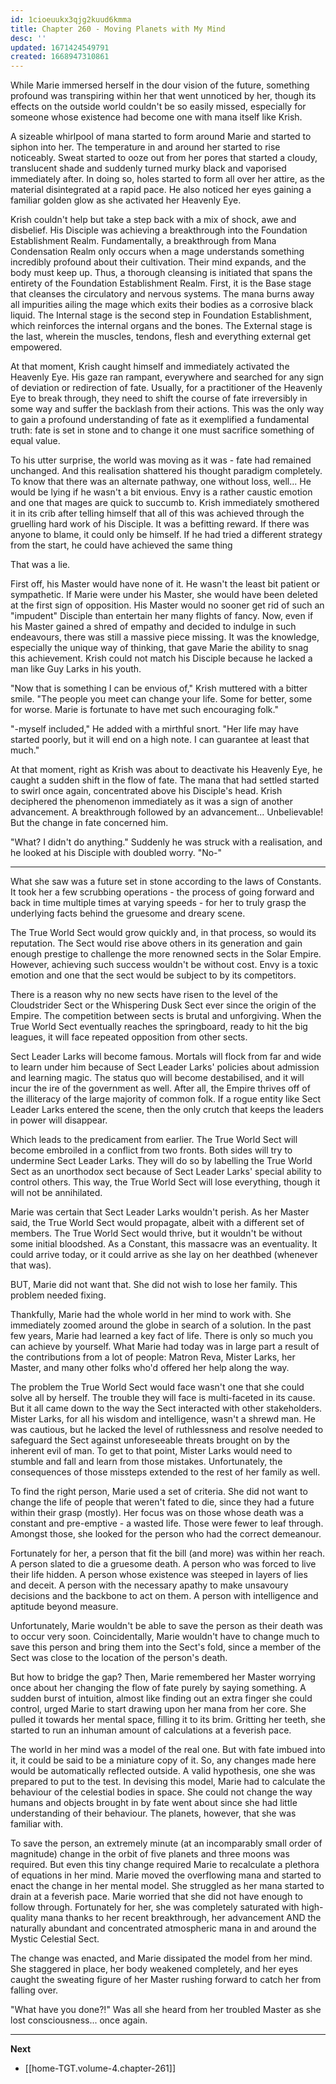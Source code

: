 ```yaml
---
id: 1cioeuukx3qjg2kuud6kmma
title: Chapter 260 - Moving Planets with My Mind
desc: ''
updated: 1671424549791
created: 1668947310861
---
```


While Marie immersed herself in the dour vision of the future, something profound was transpiring within her that went unnoticed by her, though its effects on the outside world couldn't be so easily missed, especially for someone whose existence had become one with mana itself like Krish.

A sizeable whirlpool of mana started to form around Marie and started to siphon into her. The temperature in and around her started to rise noticeably. Sweat started to ooze out from her pores that started a cloudy, translucent shade and suddenly turned murky black and vaporised immediately after. In doing so, holes started to form all over her attire, as the material disintegrated at a rapid pace. He also noticed her eyes gaining a familiar golden glow as she activated her Heavenly Eye.

Krish couldn't help but take a step back with a mix of shock, awe and disbelief. His Disciple was achieving a breakthrough into the Foundation Establishment Realm. Fundamentally, a breakthrough from Mana Condensation Realm only occurs when a mage understands something incredibly profound about their cultivation. Their mind expands, and the body must keep up. Thus, a thorough cleansing is initiated that spans the entirety of the Foundation Establishment Realm. First, it is the Base stage that cleanses the circulatory and nervous systems. The mana burns away all impurities ailing the mage which exits their bodies as a corrosive black liquid. The Internal stage is the second step in Foundation Establishment, which reinforces the internal organs and the bones. The External stage is the last, wherein the muscles, tendons, flesh and everything external get empowered.

At that moment, Krish caught himself and immediately activated the Heavenly Eye. His gaze ran rampant, everywhere and searched for any sign of deviation or redirection of fate. Usually, for a practitioner of the Heavenly Eye to break through, they need to shift the course of fate irreversibly in some way and suffer the backlash from their actions. This was the only way to gain a profound understanding of fate as it exemplified a fundamental truth: fate is set in stone and to change it one must sacrifice something of equal value.

To his utter surprise, the world was moving as it was - fate had remained unchanged. And this realisation shattered his thought paradigm completely. To know that there was an alternate pathway, one without loss, well... He would be lying if he wasn't a bit envious. Envy is a rather caustic emotion and one that mages are quick to succumb to. Krish immediately smothered it in its crib after telling himself that all of this was achieved through the gruelling hard work of his Disciple. It was a befitting reward. If there was anyone to blame, it could only be himself. If he had tried a different strategy from the start, he could have achieved the same thing

That was a lie.

First off, his Master would have none of it. He wasn't the least bit patient or sympathetic. If Marie were under his Master, she would have been deleted at the first sign of opposition. His Master would no sooner get rid of such an "impudent" Disciple than entertain her many flights of fancy. Now, even if his Master gained a shred of empathy and decided to indulge in such endeavours, there was still a massive piece missing. It was the knowledge, especially the unique way of thinking, that gave Marie the ability to snag this achievement. Krish could not match his Disciple because he lacked a man like Guy Larks in his youth.

"Now that is something I can be envious of," Krish muttered with a bitter smile. "The people you meet can change your life. Some for better, some for worse. Marie is fortunate to have met such encouraging folk." 

"-myself included," He added with a mirthful snort. "Her life may have started poorly, but it will end on a high note. I can guarantee at least that much."

At that moment, right as Krish was about to deactivate his Heavenly Eye, he caught a sudden shift in the flow of fate. The mana that had settled started to swirl once again, concentrated above his Disciple's head. Krish deciphered the phenomenon immediately as it was a sign of another advancement. A breakthrough followed by an advancement... Unbelievable! But the change in fate concerned him.

"What? I didn't do anything." Suddenly he was struck with a realisation, and he looked at his Disciple with doubled worry. "No-"

____

What she saw was a future set in stone according to the laws of Constants. It took her a few scrubbing operations - the process of going forward and back in time multiple times at varying speeds - for her to truly grasp the underlying facts behind the gruesome and dreary scene.

The True World Sect would grow quickly and, in that process, so would its reputation. The Sect would rise above others in its generation and gain enough prestige to challenge the more renowned sects in the Solar Empire. However, achieving such success wouldn't be without cost. Envy is a toxic emotion and one that the sect would be subject to by its competitors.

There is a reason why no new sects have risen to the level of the Cloudstrider Sect or the Whispering Dusk Sect ever since the origin of the Empire. The competition between sects is brutal and unforgiving. When the True World Sect eventually reaches the springboard, ready to hit the big leagues, it will face repeated opposition from other sects.

Sect Leader Larks will become famous. Mortals will flock from far and wide to learn under him because of Sect Leader Larks' policies about admission and learning magic. The status quo will become destabilised, and it will incur the ire of the government as well. After all, the Empire thrives off of the illiteracy of the large majority of common folk. If a rogue entity like Sect Leader Larks entered the scene, then the only crutch that keeps the leaders in power will disappear.

Which leads to the predicament from earlier. The True World Sect will become embroiled in a conflict from two fronts. Both sides will try to undermine Sect Leader Larks. They will do so by labelling the True World Sect as an unorthodox sect because of Sect Leader Larks' special ability to control others. This way, the True World Sect will lose everything, though it will not be annihilated.

Marie was certain that Sect Leader Larks wouldn't perish. As her Master said, the True World Sect would propagate, albeit with a different set of members. The True World Sect would thrive, but it wouldn't be without some initial bloodshed. As a Constant, this massacre was an eventuality. It could arrive today, or it could arrive as she lay on her deathbed (whenever that was).

BUT, Marie did not want that. She did not wish to lose her family. This problem needed fixing.

Thankfully, Marie had the whole world in her mind to work with. She immediately zoomed around the globe in search of a solution. In the past few years, Marie had learned a key fact of life. There is only so much you can achieve by yourself. What Marie had today was in large part a result of the contributions from a lot of people: Matron Reva, Mister Larks, her Master, and many other folks who'd offered her help along the way.

The problem the True World Sect would face wasn't one that she could solve all by herself. The trouble they will face is multi-faceted in its cause. But it all came down to the way the Sect interacted with other stakeholders. Mister Larks, for all his wisdom and intelligence, wasn't a shrewd man. He was cautious, but he lacked the level of ruthlessness and resolve needed to safeguard the Sect against unforeseeable threats brought on by the inherent evil of man. To get to that point, Mister Larks would need to stumble and fall and learn from those mistakes. Unfortunately, the consequences of those missteps extended to the rest of her family as well.

To find the right person, Marie used a set of criteria. She did not want to change the life of people that weren't fated to die, since they had a future within their grasp (mostly). Her focus was on those whose death was a constant and pre-emptive - a wasted life. Those were fewer to leaf through. Amongst those, she looked for the person who had the correct demeanour.

Fortunately for her, a person that fit the bill (and more) was within her reach. A person slated to die a gruesome death. A person who was forced to live their life hidden. A person whose existence was steeped in layers of lies and deceit. A person with the necessary apathy to make unsavoury decisions and the backbone to act on them. A person with intelligence and aptitude beyond measure.

Unfortunately, Marie wouldn't be able to save the person as their death was to occur very soon. Coincidentally, Marie wouldn't have to change much to save this person and bring them into the Sect's fold, since a member of the Sect was close to the location of the person's death.

But how to bridge the gap? Then, Marie remembered her Master worrying once about her changing the flow of fate purely by saying something. A sudden burst of intuition, almost like finding out an extra finger she could control, urged Marie to start drawing upon her mana from her core. She pulled it towards her mental space, filling it to its brim. Gritting her teeth, she started to run an inhuman amount of calculations at a feverish pace.

The world in her mind was a model of the real one. But with fate imbued into it, it could be said to be a miniature copy of it. So, any changes made here would be automatically reflected outside. A valid hypothesis, one she was prepared to put to the test. In devising this model, Marie had to calculate the behaviour of the celestial bodies in space. She could not change the way humans and objects brought in by fate went about since she had little understanding of their behaviour. The planets, however, that she was familiar with.

To save the person, an extremely minute (at an incomparably small order of magnitude) change in the orbit of five planets and three moons was required. But even this tiny change required Marie to recalculate a plethora of equations in her mind. Marie moved the overflowing mana and started to enact the change in her mental model. She struggled as her mana started to drain at a feverish pace. Marie worried that she did not have enough to follow through. Fortunately for her, she was completely saturated with high-quality mana thanks to her recent breakthrough, her advancement AND the naturally abundant and concentrated atmospheric mana in and around the Mystic Celestial Sect.

The change was enacted, and Marie dissipated the model from her mind. She staggered in place, her body weakened completely, and her eyes caught the sweating figure of her Master rushing forward to catch her from falling over.

"What have you done?!" Was all she heard from her troubled Master as she lost consciousness... once again.

____

**Next**
* [[home-TGT.volume-4.chapter-261]]
